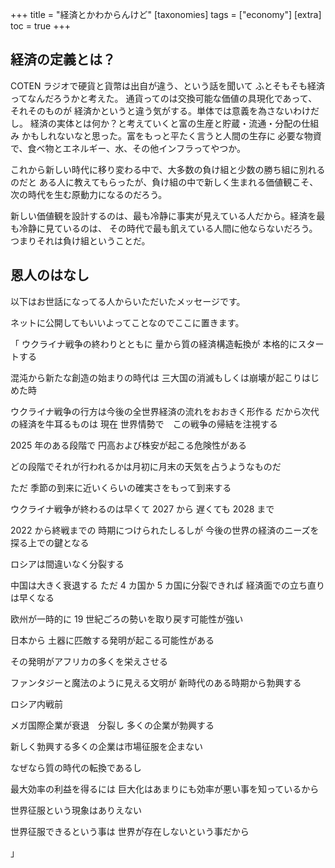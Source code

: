 +++
title = "経済とかわからんけど"
[taxonomies]
tags = ["economy"]
[extra]
toc = true
+++

## 経済の定義とは？

COTEN ラジオで硬貨と貨幣は出自が違う、という話を聞いて
ふとそもそも経済ってなんだろうかと考えた。
通貨ってのは交換可能な価値の具現化であって、それそのものが
経済かというと違う気がする。単体では意義を為さないわけだし。
経済の実体とは何か？と考えていくと富の生産と貯蔵・流通・分配の仕組み
かもしれないなと思った。富をもっと平たく言うと人間の生存に
必要な物資で、食べ物とエネルギー、水、その他インフラってやつか。

これから新しい時代に移り変わる中で、大多数の負け組と少数の勝ち組に別れるのだと
ある人に教えてもらったが、負け組の中で新しく生まれる価値観こそ、次の時代を生む原動力になるのだろう。

新しい価値観を設計するのは、最も冷静に事実が見えている人だから。経済を最も冷静に見ているのは、
その時代で最も飢えている人間に他ならないだろう。つまりそれは負け組ということだ。

## 恩人のはなし

以下はお世話になってる人からいただいたメッセージです。

ネットに公開してもいいよってことなのでここに置きます。

「
ウクライナ戦争の終わりとともに
量から質の経済構造転換が
本格的にスタートする

混沌から新たな創造の始まりの時代は
三大国の消滅もしくは崩壊が起こりはじめた時

ウクライナ戦争の行方は今後の全世界経済の流れをおおきく形作る
だから次代の経済を牛耳るものは
現在
世界情勢で　この戦争の帰結を注視する

2025 年のある段階で
円高および株安が起こる危険性がある

どの段階でそれが行われるかは月初に月末の天気を占うようなものだ

ただ
季節の到来に近いくらいの確実さをもって到来する

ウクライナ戦争が終わるのは早くて 2027 から
遅くても 2028 まで

2022 から終戦までの
時期につけられたしるしが
今後の世界の経済のニーズを探る上での鍵となる

ロシアは間違いなく分裂する

中国は大きく衰退する
ただ
4 カ国か 5 カ国に分裂できれば
経済面での立ち直りは早くなる

欧州が一時的に
19 世紀ごろの勢いを取り戻す可能性が強い

日本から
土器に匹敵する発明が起こる可能性がある

その発明がアフリカの多くを栄えさせる

ファンタジーと魔法のように見える文明が
新時代のある時期から勃興する

ロシア内戦前

メガ国際企業が衰退　分裂し
多くの企業が勃興する

新しく勃興する多くの企業は市場征服を企まない

なぜなら質の時代の転換であるし

最大効率の利益を得るには
巨大化はあまりにも効率が悪い事を知っているから

世界征服という現象はありえない

世界征服できるという事は
世界が存在しないという事だから

」
